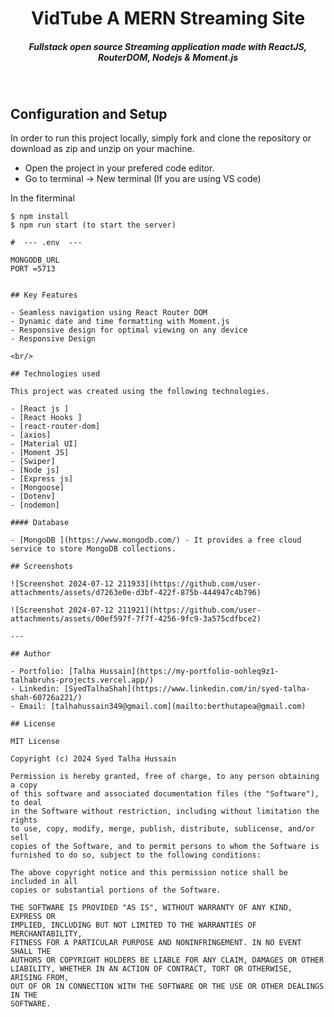 <H1 align ="center" > VidTube A MERN Streaming Site  </h1>
<h5  align ="center"> 
Fullstack open source Streaming application made with ReactJS, RouterDOM, Nodejs & Moment.js </h5>
<br/>

## Configuration and Setup

In order to run this project locally, simply fork and clone the repository or download as zip and unzip on your machine.

- Open the project in your prefered code editor.
- Go to terminal -> New terminal (If you are using VS code)

In the fiterminal
```
$ npm install
$ npm run start (to start the server)
```
```
#  --- .env  ---

MONGODB_URL
PORT =5713
```
```

## Key Features

- Seamless navigation using React Router DOM
- Dynamic date and time formatting with Moment.js
- Responsive design for optimal viewing on any device
- Responsive Design

<br/>

## Technologies used

This project was created using the following technologies.

- [React js ]
- [React Hooks ]
- [react-router-dom]
- [axios]
- [Material UI]
- [Moment JS]
- [Swiper]
- [Node js]
- [Express js]
- [Mongoose]
- [Dotenv]
- [nodemon]

#### Database

- [MongoDB ](https://www.mongodb.com/) - It provides a free cloud service to store MongoDB collections.

## Screenshots

![Screenshot 2024-07-12 211933](https://github.com/user-attachments/assets/d7263e0e-d3bf-422f-875b-444947c4b796)

![Screenshot 2024-07-12 211921](https://github.com/user-attachments/assets/00ef597f-7f7f-4256-9fc9-3a575cdfbce2)

---

## Author

- Portfolio: [Talha Hussain](https://my-portfolio-oohleq9z1-talhabruhs-projects.vercel.app/)
- Linkedin: [SyedTalhaShah](https://www.linkedin.com/in/syed-talha-shah-60726a221/)
- Email: [talhahussain349@gmail.com](mailto:berthutapea@gmail.com)

## License

MIT License

Copyright (c) 2024 Syed Talha Hussain

Permission is hereby granted, free of charge, to any person obtaining a copy
of this software and associated documentation files (the "Software"), to deal
in the Software without restriction, including without limitation the rights
to use, copy, modify, merge, publish, distribute, sublicense, and/or sell
copies of the Software, and to permit persons to whom the Software is
furnished to do so, subject to the following conditions:

The above copyright notice and this permission notice shall be included in all
copies or substantial portions of the Software.

THE SOFTWARE IS PROVIDED "AS IS", WITHOUT WARRANTY OF ANY KIND, EXPRESS OR
IMPLIED, INCLUDING BUT NOT LIMITED TO THE WARRANTIES OF MERCHANTABILITY,
FITNESS FOR A PARTICULAR PURPOSE AND NONINFRINGEMENT. IN NO EVENT SHALL THE
AUTHORS OR COPYRIGHT HOLDERS BE LIABLE FOR ANY CLAIM, DAMAGES OR OTHER
LIABILITY, WHETHER IN AN ACTION OF CONTRACT, TORT OR OTHERWISE, ARISING FROM,
OUT OF OR IN CONNECTION WITH THE SOFTWARE OR THE USE OR OTHER DEALINGS IN THE
SOFTWARE.
